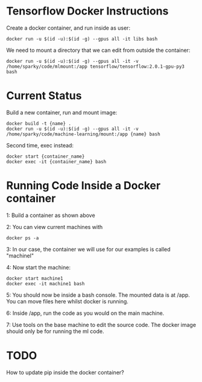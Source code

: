 Tensorflow Docker Instructions
==============================

Create a docker container, and run inside as user:

	docker run -u $(id -u):$(id -g) --gpus all -it libs bash


We need to mount a directory that we can edit from outside the container:

	docker run -u $(id -u):$(id -g) --gpus all -it -v /home/sparky/code/mlmount:/app tensorflow/tensorflow:2.0.1-gpu-py3 bash



Current Status
==============

Build a new container, run and mount image:

	docker build -t {name} .
	docker run -u $(id -u):$(id -g) --gpus all -it -v /home/sparky/code/machine-learning/mount:/app {name} bash

Second time, exec instead:

	docker start {container_name}
	docker exec -it {container_name} bash


Running Code Inside a Docker container
======================================

1: Build a container as shown above

2: You can view current machines with

	docker ps -a

3: In our case, the container we will use for our examples is called "machinel"

4: Now start the machine:

	docker start machine1
	docker exec -it machine1 bash

5: You should now be inside a bash console. The mounted data is at /app. You can move files here whilst docker is running.

6: Inside /app, run the code as you would on the main machine.

7: Use tools on the base machine to edit the source code. The docker image should only be for running the ml code.


TODO
====

How to update pip inside the docker container?
